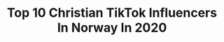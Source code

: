 ---
title: Top 10 Christian TikTok Influencers In Norway In 2020
description: >-
  Find top christian TikTok influencers in Norway in 2020. Most popular hashtags: #fyp #foryou #duet #magic.
platform: TikTok
hits: 8
text_top: Discover the top-rated TikTok accounts on inBeat.
text_bottom: inBeat holds 8 TikTok influencers like this in Norway for you to connect with.
profiles:
  - username: "christianwedoynor"
    fullname: >-
      Christian Wedoy
    bio: >-
      Follow me on Instagram Christian_wedoy 🇧🇻
    location: "Norway"
    followers: 1200000
    engagement: 1393
    commentsToLikes: 0.012092
    id: ckcpectvpgbfm0j2359g984i6
    verified: false
    hashtags: "#magic, #pirbadet, #howto, #foryou"
  - username: "hansnt"
    fullname: >-
      Hans N Tranberg
    bio: >-
      🇺🇲NYC 🇬🇧 LDN 🇳🇴 KRS 🇯🇵 TYO A looking glass into my world and work 🌍✈️💫
    location: "Norway"
    followers: 9232
    engagement: 831
    commentsToLikes: 0.012253
    id: ckdhl6k51zqv20j23z7zqg4p8
    verified: false
    hashtags: "#moschino, #norway, #nyfw, #topmodel"
  - username: "wilgis_official"
    fullname: >-
      #Wilgis
    bio: >-
      Servant of GOD the LORD✝️ Wilgis on spotify🖤 Suprise at 60k IG@WilgisMusic 👌🏼
    location: "Norway"
    followers: 57700
    engagement: 987
    commentsToLikes: 0.209030
    id: ck9n9qx969q000j78o4mewjjv
    verified: false
    hashtags: "#wilgis, #duet, #fyp, #challengeaccepted"
  - username: "goaltoinspire"
    fullname: >-
      Motivational Videos
    bio: >-
      Motivational Videos 🔥 YouTube: @ Goaltoinspire Goaltoinspire.tiktok@gmail.com
    location: "Norway"
    followers: 1100000
    engagement: 1157
    commentsToLikes: 0.004090
    id: ckai3m9xskd400i7858vs8s5m
    verified: false
    hashtags: "#inspirational, #foryoupage, #oprahwinfrey, #motivation"
  - username: "hansgrane"
    fullname: >-
      Hans Grane
    bio: >-
      Magician Hans Grane from Norway. Performing magic and having fun with people.
    location: "Norway"
    followers: 15000
    engagement: 893
    commentsToLikes: 0.031100
    id: ckcpqsbntkbty0j23l2w9wnr0
    verified: false
    hashtags: "#barbados, #magician, #magic, #fyp"
  - username: "realstiannorway"
    fullname: >-
      Stiannorway
    bio: >-
      Norways most crazy entertaining streamer!! dlive.tv/RealStiannorway
    location: "Norway"
    followers: 61400
    engagement: 597
    commentsToLikes: 0.059463
    id: cka9nt3cc50cu0i78zi2k89z1
    verified: false
    hashtags: "#duet, #anythingface, #0324mytest"
  - username: "mrchristian83"
    fullname: >-
      Christian Ottesen
    bio: >-
      Hey :🥳 From Norway 🇳🇴 Https://d2shop.no/mrchristiano83 Snap: Cottesen83 ✌🏻
    location: "Norway"
    followers: 42900
    engagement: 696
    commentsToLikes: 0.016165
    id: cka0ny9h91dqf0i78dzbacpil
    verified: false
    hashtags: "#forhold, #stavanger, #fyp, #foryou"
  - username: "christinahestmark"
    fullname: >-
      christina hestmark
    bio: >-
      19, Norway I dance and embarrass myself, enjoy Make sure to hit the follow👆🏽
    location: "Norway"
    followers: 2711
    engagement: 545
    commentsToLikes: 0.018281
    id: ckbax30qini8s0j23h56e5rsq
    verified: false
    hashtags: "#duet, #challenge, #foryou, #couplegoals"
---
